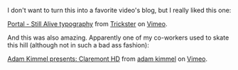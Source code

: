 I don't want to turn this into a favorite video's blog, but I really liked this one:

    
[Portal - Still Alive typography](http://vimeo.com/1612411?pg=embed&sec=1612411) from [Trickster](http://vimeo.com/user543506?pg=embed&sec=1612411) on [Vimeo](http://vimeo.com?pg=embed&sec=1612411).

And this was also amazing. Apparently one of my co-workers used to skate this hill (although not in such a bad ass fashion):

    
[Adam Kimmel presents: Claremont HD](http://vimeo.com/1654340?pg=embed&sec=1654340) from [adam kimmel](http://vimeo.com/user719550?pg=embed&sec=1654340) on [Vimeo](http://vimeo.com?pg=embed&sec=1654340).